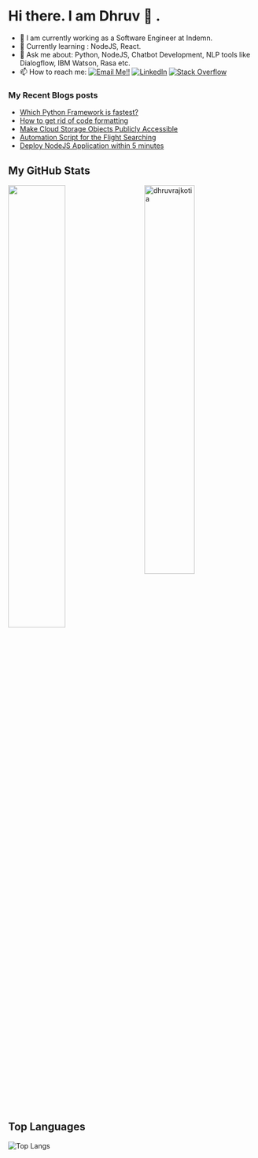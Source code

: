 # Hi there. I am Dhruv 👋 .

- 🔭 I am currently working as a Software Engineer at Indemn.
- 🌱 Currently learning : NodeJS, React.
- 💬 Ask me about: Python, NodeJS, Chatbot Development, NLP tools like Dialogflow, IBM Watson, Rasa etc.
- 📫 How to reach me: <a href="mailto:dhruvrajkotia999@gmail.com">![Email Me!!](https://img.shields.io/badge/Gmail-D14836?style=for-the-badge&logo=gmail&logoColor=white)</a> <a href="https://www.linkedin.com/in/dhruv-rajkotia-442a15a9/">![LinkedIn](https://img.shields.io/badge/LinkedIn-0077B5?style=for-the-badge&logo=linkedin&logoColor=white)</a> <a href="https://stackoverflow.com/users/10506783/dhruv-rajkotia?tab=profile"><img alt="Stack Overflow" src="https://img.shields.io/badge/-Stack%20Overflow-FE7A16?style=for-the-badge&logo=stack-overflow&logoColor=white"></a>

### My Recent Blogs posts
<!-- DEV:START -->
- [Which Python Framework is fastest?](https://dev.to/dhruv_rajkotia/which-python-framework-is-fastest-2fgo)
- [How to get rid of code formatting](https://dev.to/dhruv_rajkotia/how-to-get-rid-of-code-formatting-5794)
- [Make Cloud Storage Objects Publicly Accessible](https://dev.to/dhruv_rajkotia/make-cloud-storage-objects-publicly-accessible-186o)
- [Automation Script for the Flight Searching](https://dev.to/dhruv_rajkotia/automation-script-for-the-flight-searching-36g1)
- [Deploy NodeJS Application within 5 minutes](https://dev.to/dhruv_rajkotia/deploy-nodejs-application-within-5-minutes-2kk1)
<!-- DEV:END -->


## My GitHub Stats

 <img src="https://github-readme-stats.vercel.app/api?username=dhruvrajkotia&show_icons=true&theme=gotham" alt="dhruvrajkotia" width="45%" align="right"/>
 <img  src="https://github-readme-streak-stats.herokuapp.com/?user=dhruvrajkotia&theme=dark" width="48%" >
  
## Top Languages
  
  ![Top Langs](https://github-readme-stats.vercel.app/api/top-langs/?username=dhruvrajkotia&layout=compact)
  


